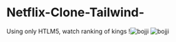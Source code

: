 # Netflix-Clone-Tailwind-

Using only HTLM5, watch ranking of kings !![bojji](https://user-images.githubusercontent.com/91453728/156556759-3bac224c-e06d-41df-884d-544a73df7b0b.jpg)
![bojji](https://user-images.githubusercontent.com/91453728/156556770-b010b775-8294-4718-9c76-03a16bb7f8b2.jpg)
